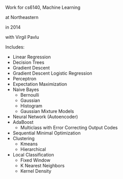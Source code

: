 
Work for cs6140, Machine Learning

at Northeastern

in 2014

with Virgil Pavlu


Includes:

* Linear Regression
* Decision Trees
* Gradient Descent
* Gradient Descent Logistic Regression
* Perceptron
* Expectation Maximization
* Naive Bayes
    * Bernoulli
    * Gaussian
    * Histogram
    * Gaussian Mixture Models
* Neural Network (Autoencoder)
* AdaBoost
    * Multiclass with Error Correcting Output Codes
* Sequential Minimal Optimization
* Clustering
    * Kmeans
    * Hierarchical
* Local Classification
    * Fixed Window
    * K Nearest Neighbors
    * Kernel Density
